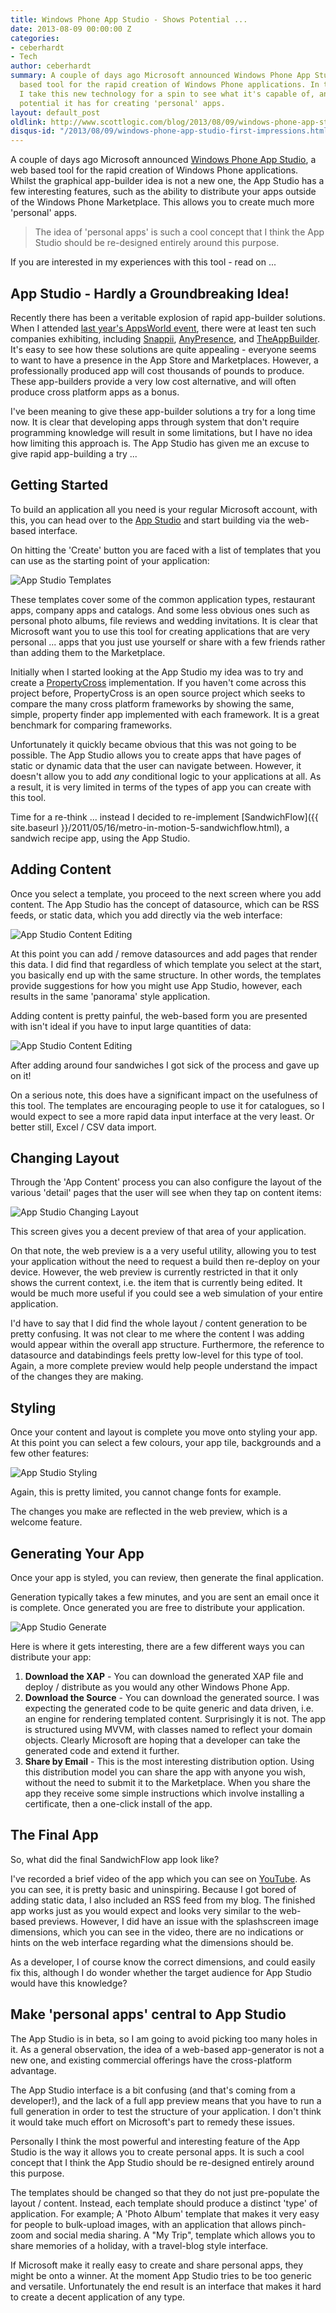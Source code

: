 ```yaml
---
title: Windows Phone App Studio - Shows Potential ...
date: 2013-08-09 00:00:00 Z
categories:
- ceberhardt
- Tech
author: ceberhardt
summary: A couple of days ago Microsoft announced Windows Phone App Studio, a web
  based tool for the rapid creation of Windows Phone applications. In this blog post
  I take this new technology for a spin to see what it's capable of, and the interesting
  potential it has for creating 'personal' apps.
layout: default_post
oldlink: http://www.scottlogic.com/blog/2013/08/09/windows-phone-app-studio-first-impressions.html
disqus-id: "/2013/08/09/windows-phone-app-studio-first-impressions.html"
---
```


A couple of days ago Microsoft announced [Windows Phone App Studio](http://blogs.windows.com/windows_phone/b/wpdev/archive/2013/08/06/making-it-easier-to-get-started-with-windows-phone-app-studio-beta-simplified-phone-registration-support-options-amp-more-payout-markets.aspx), a web based tool for the rapid creation of Windows Phone applications. Whilst the graphical app-builder idea is not a new one, the App Studio has a few interesting features, such as the ability to distribute your apps outside of the Windows Phone Marketplace. This allows you to create much more 'personal' apps.

> The idea of 'personal apps' is such a cool concept that I think the App Studio should be re-designed entirely around this purpose.

If you are interested in my experiences with this tool - read on ...

## App Studio - Hardly a Groundbreaking Idea!

Recently there has been a veritable explosion of rapid app-builder solutions. When I attended [last year's AppsWorld event](http://www.shinobicontrols.com/blog/posts/2012/10/08/shinobicontrols-and-the-apps-world-experience/), there were at least ten such companies exhibiting, including [Snappii](https://www.snappii.com/search.aspx), [AnyPresence](http://www.anypresence.com/), and [TheAppBuilder](https://www.theappbuilder.com/). It's easy to see how these solutions are quite appealing - everyone seems to want to have a presence in the App Store and Marketplaces. However, a professionally produced app will cost thousands of pounds to produce. These app-builders provide a very low cost alternative, and will often produce cross platform apps as a bonus.

I've been meaning to give these app-builder solutions a try for a long time now. It is clear that developing apps through system that don't require programming knowledge will result in some limitations, but I have no idea how limiting this approach is. The App Studio has given me an excuse to give rapid app-building a try ...

## Getting Started

To build an application all you need is your regular Microsoft account, with this, you can head over to the [App Studio](http://apps.windowsstore.com/Home/StartBuilding) and start building via the web-based interface.

On hitting the 'Create' button you are faced with a list of templates that you can use as the starting point of your application:

<img src="{{ site.baseurl }}/ceberhardt/assets/AppStudioTemplate.png" alt="App Studio Templates"/>

These templates cover some of the common application types, restaurant apps, company apps and catalogs. And some less obvious ones such as personal photo albums, file reviews and wedding invitations. It is clear that Microsoft want you to use this tool for creating applications that are very personal ... apps that you just use yourself or share with a few friends rather than adding them to the Marketplace.

Initially when I started looking at the App Studio my idea was to try and create a [PropertyCross](http://propertycross.com/) implementation. If you haven't come across this project before, PropertyCross is an open source project which seeks to compare the many cross platform frameworks by showing the same, simple, property finder app implemented with each framework. It is a great benchmark for comparing frameworks.

Unfortunately it quickly became obvious that this was not going to be possible. The App Studio allows you to create apps that have pages of static or dynamic data that the user can navigate between. However, it doesn't allow you to add *any* conditional logic to your applications at all. As a result, it is very limited in terms of the types of app you can create with this tool.

Time for a re-think ... instead I decided to re-implement [SandwichFlow]({{ site.baseurl }}/2011/05/16/metro-in-motion-5-sandwichflow.html), a sandwich recipe app, using the App Studio.

## Adding Content

Once you select a template, you proceed to the next screen where you add content. The App Studio has the concept of datasource, which can be RSS feeds, or static data, which you add directly via the web interface:

<img src="{{ site.baseurl }}/ceberhardt/assets/SandwichFlowContent.png" alt="App Studio Content Editing"/>

At this point you can add / remove datasources and add pages that render this data. I did find that regardless of which template you select at the start, you basically end up with the same structure. In other words, the templates provide suggestions for how you might use App Studio, however, each results in the same 'panorama' style application.

Adding content is pretty painful, the web-based form you are presented with isn't ideal if you have to input large quantities of data:

<img src="{{ site.baseurl }}/ceberhardt/assets/AppStudioAddData.png" alt="App Studio Content Editing"/>

After adding around four sandwiches I got sick of the process and gave up on it!

On a serious note, this does have a significant impact on the usefulness of this tool. The templates are encouraging people to use it for catalogues, so I would expect to see a more rapid data input interface at the very least. Or better still, Excel / CSV data import.

## Changing Layout

Through the 'App Content' process you can also configure the layout of the various 'detail' pages that the user will see when they tap on content items:

<img src="{{ site.baseurl }}/ceberhardt/assets/AppStudioLayout.png" alt="App Studio Changing Layout"/>

This screen gives you a decent preview of that area of your application.

On that note, the web preview is a a very useful utility, allowing you to test your application without the need to request a build then re-deploy on your device. However, the web preview is currently restricted in that it only shows the current context, i.e. the item that is currently being edited. It would be much more useful if you could see a web simulation of your entire application.

I'd have to say that I did find the whole layout / content generation to be pretty confusing. It was not clear to me where the content I was adding would appear within the overall app structure. Furthermore, the reference to datasource and databindings feels pretty low-level for this type of tool. Again, a more complete preview would help people understand the impact of the changes they are making.

## Styling

Once your content and layout is complete you move onto styling your app. At this point you can select a few colours, your app tile, backgrounds and a few other features:

<img src="{{ site.baseurl }}/ceberhardt/assets/AppStudioStyle.png" alt="App Studio Styling"/>

Again, this is pretty limited, you cannot change fonts for example.

The changes you make are reflected in the web preview, which is a welcome feature.

## Generating Your App

Once your app is styled, you can review, then generate the final application.

Generation typically takes a few minutes, and you are sent an email once it is complete. Once generated you are free to distribute your application.

<img src="{{ site.baseurl }}/ceberhardt/assets/AppStudioGenerate.png" alt="App Studio Generate"/>

Here is where it gets interesting, there are a few different ways you can distribute your app:

1. **Download the XAP** - You can download the generated XAP file and deploy / distribute as you would any other Windows Phone App.
2. **Download the Source** - You can download the generated source. I was expecting the generated code to be quite generic and data driven, i.e. an engine for rendering templated content. Surprisingly it is not. The app is structured using MVVM, with classes named to reflect your domain objects. Clearly Microsoft are hoping that a developer can take the generated code and extend it further.  
3. **Share by Email** - This is the most interesting distribution option. Using this distribution model you can share the app with anyone you wish, without the need to submit it to the Marketplace. When you share the app they receive some simple instructions which involve installing a certificate, then a one-click install of the app.

## The Final App

So, what did the final SandwichFlow app look like?

I've recorded a brief video of the app which you can see on [YouTube](https://www.youtube.com/watch?v=nZMGrKI91ck). As you can see, it is pretty basic and uninspiring. Because I got bored of adding static data, I also included an RSS feed from my blog. The finished app works just as you would expect and looks very similar to the web-based previews. However, I did have an issue with the splashscreen image dimensions, which you can see in the video, there are no indications or hints on the web interface regarding what the dimensions should be.

As a developer, I of course know the correct dimensions, and could easily fix this, although I do wonder whether the target audience for App Studio would have this knowledge?

## Make 'personal apps' central to App Studio

The App Studio is in beta, so I am going to avoid picking too many holes in it. As a general observation, the idea of a web-based app-generator is not a new one, and existing commercial offerings have the cross-platform advantage.

The App Studio interface is a bit confusing (and that's coming from a developer!), and the lack of a full app preview means that you have to run a full generation in order to test the structure of your application. I don't think it would take much effort on Microsoft's part to remedy these issues.

Personally I think the most powerful and interesting feature of the App Studio is the way it allows you to create personal apps. It is such a cool concept that I think the App Studio should be re-designed entirely around this purpose.

The templates should be changed so that they do not just pre-populate the layout / content. Instead, each template should produce a distinct 'type' of application. For example; A 'Photo Album' template that makes it very easy for people to bulk-upload images, with an application that allows pinch-zoom and social media sharing. A "My Trip", template which allows you to share memories of a holiday, with a travel-blog style interface.

If Microsoft make it really easy to create and share personal apps, they might be onto a winner. At the moment App Studio tries to be too generic and versatile. Unfortunately the end result is an interface that makes it hard to create a decent application of any type.
